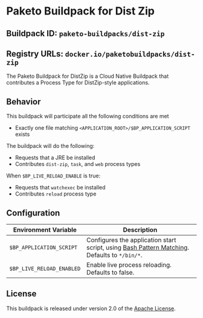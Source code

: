 # Paketo Buildpack for Dist Zip

## Buildpack ID: `paketo-buildpacks/dist-zip`
## Registry URLs: `docker.io/paketobuildpacks/dist-zip`

The Paketo Buildpack for DistZip is a Cloud Native Buildpack that contributes a Process Type for DistZip-style applications.

## Behavior

This buildpack will participate all the following conditions are met

* Exactly one file matching `<APPLICATION_ROOT>/$BP_APPLICATION_SCRIPT` exists

The buildpack will do the following:

* Requests that a JRE be installed
* Contributes `dist-zip`, `task`, and `web` process types

When `$BP_LIVE_RELOAD_ENABLE` is true:
* Requests that `watchexec` be installed
* Contributes `reload` process type

## Configuration

| Environment Variable      | Description                                                                                       |
| ------------------------- | ------------------------------------------------------------------------------------------------- |
| `$BP_APPLICATION_SCRIPT`  | Configures the application start script, using [Bash Pattern Matching][b]. Defaults to `*/bin/*`. |
| `$BP_LIVE_RELOAD_ENABLED` | Enable live process reloading. Defaults to false.                                                 |

## License

This buildpack is released under version 2.0 of the [Apache License][a].

[a]: http://www.apache.org/licenses/LICENSE-2.0
[b]: https://www.gnu.org/software/bash/manual/html_node/Pattern-Matching.html

